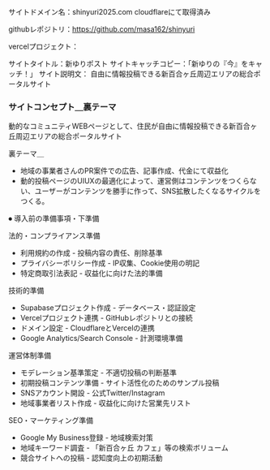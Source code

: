 サイトドメイン名：shinyuri2025.com
cloudflareにて取得済み

githubレポジトリ：https://github.com/masa162/shinyuri

vercelプロジェクト：

サイトタイトル：新ゆりポスト
サイトキャッチコピー：「新ゆりの『今』をキャッチ！」
サイト説明文：
自由に情報投稿できる新百合ヶ丘周辺エリアの総合ポータルサイト

### サイトコンセプト＿裏テーマ
動的なコミュニティWEBページとして、住民が自由に情報投稿できる新百合ヶ丘周辺エリアの総合ポータルサイト

裏テーマ＿
- 地域の事業者さんのPR案件での広告、記事作成、代金にて収益化
- 動的投稿ページのUIUXの最適化によって、運営側はコンテンツをつくらない、ユーザーがコンテンツを勝手に作って、SNS拡散したくなるサイクルをつくる。



⏺ 導入前の準備事項・下準備

  法的・コンプライアンス準備

  - 利用規約の作成 - 投稿内容の責任、削除基準
  - プライバシーポリシー作成 - IP収集、Cookie使用の明記
  - 特定商取引法表記 - 収益化に向けた法的準備

  技術的準備

  - Supabaseプロジェクト作成 - データベース・認証設定
  - Vercelプロジェクト連携 - GitHubレポジトリとの接続
  - ドメイン設定 - CloudflareとVercelの連携
  - Google Analytics/Search Console - 計測環境準備

  運営体制準備

  - モデレーション基準策定 - 不適切投稿の判断基準
  - 初期投稿コンテンツ準備 - サイト活性化のためのサンプル投稿
  - SNSアカウント開設 - 公式Twitter/Instagram
  - 地域事業者リスト作成 - 収益化に向けた営業先リスト

  SEO・マーケティング準備

  - Google My Business登録 - 地域検索対策
  - 地域キーワード調査 - 「新百合ヶ丘 カフェ」等の検索ボリューム
  - 競合サイトへの投稿 - 認知度向上の初期活動

